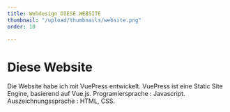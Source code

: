 ```yaml
---
title: Webdesign DIESE WEBSITE
thumbnail: "/upload/thumbnails/website.png"
order: 10

---
```

# Diese Website
Die Website habe ich mit VuePress entwickelt.
VuePress ist eine Static Site Engine, basierend auf Vue.js.
Programiersprache : Javascript.  
Auszeichnungssprache : HTML, CSS.

<img :src="$withBase('/upload/website.png')" >
